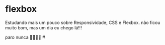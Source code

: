 # flexbox
Estudando mais um pouco sobre Responsividade, CSS e Flexbox.
não ficou muito bom, mas um dia eu chego lá!!!

paro nunca 🦾👩🏻‍💻 #
